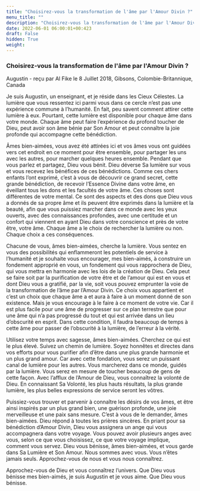 ```yaml
---
title: "Choisirez-vous la transformation de l'âme par l'Amour Divin ?"
menu_title: ""
description: "Choisirez-vous la transformation de l'âme par l'Amour Divin ?"
date: 2022-06-01 06:00:01+00:423
draft: False
hidden: True
weight:
---
```

### Choisirez-vous la transformation de l'âme par l'Amour Divin ?

Augustin - reçu par Al Fike le 8 Juillet 2018, Gibsons, Colombie-Britannique, Canada

Je suis Augustin, un enseignant, et je réside dans les Cieux Célestes. La lumière que vous ressentez ici parmi vous dans ce cercle n’est pas une expérience commune à l’humanité. En fait, peu savent comment attirer cette lumière à eux. Pourtant, cette lumière est disponible pour chaque âme dans votre monde. Chaque âme peut faire l’expérience du profond toucher de Dieu, peut avoir son âme bénie par Son Amour et peut connaître la joie profonde qui accompagne cette bénédiction.

Âmes bien-aimées, vous avez été attirées ici et vos âmes vous ont guidées vers cet endroit en ce moment pour être ensemble, pour partager les uns avec les autres, pour marcher quelques heures ensemble. Pendant que vous parlez et partagez, Dieu vous bénit. Dieu déverse Sa lumière sur vous et vous recevez les bénéfices de ces bénédictions. Comme ces chers enfants l’ont exprimé, c’est à vous de découvrir ce grand secret, cette grande bénédiction, de recevoir l’Essence Divine dans votre âme, en éveillant tous les dons et les facultés de votre âme. Ces choses sont différentes de votre mental. Ce sont des aspects et des dons que Dieu vous a donnés de sa propre âme et ils peuvent être exprimés dans la lumière et la beauté, afin que vous puissiez marcher dans ce monde avec les yeux ouverts, avec des connaissances profondes, avec une certitude et un confort qui viennent en ayant Dieu dans votre conscience et près de votre être, votre âme. Chaque âme a le choix de rechercher la lumière ou non. Chaque choix a ces conséquences.

Chacune de vous, âmes bien-aimées, cherche la lumière. Vous sentez en vous des possibilités qui enflammeront les potentiels de service à l’humanité et je souhaite vous encourager, mes bien-aimés, à construire un fondement approprié en vous, un fondement qui vous rapprochera de Dieu, qui vous mettra en harmonie avec les lois de la création de Dieu. Cela peut se faire soit par la purification de votre être et de l’amour qui est en vous et dont Dieu vous a gratifié, par la vie, soit vous pouvez emprunter la voie de la transformation de l’âme par l’Amour Divin. Ce choix vous appartient et c’est un choix que chaque âme a et aura à faire à un moment donné de son existence. Mais je vous encourage à le faire à ce moment de votre vie. Car il est plus facile pour une âme de progresser sur ce plan terrestre que pour une âme qui n’a pas progressé du tout et qui est arrivée dans un lieu d’obscurité en esprit. Dans cette condition, il faudra beaucoup de temps à cette âme pour passer de l’obscurité à la lumière, de l’erreur à la vérité.

Utilisez votre temps avec sagesse, âmes bien-aimées. Cherchez ce qui est le plus élevé. Suivez un chemin de lumière. Soyez honnêtes et directes dans vos efforts pour vous purifier afin d’être dans une plus grande harmonie et un plus grand amour. Car avec cette fondation, vous serez un puissant canal de lumière pour les autres. Vous marcherez dans ce monde, guidés par la lumière. Vous serez en mesure de toucher beaucoup de gens de cette façon. Avec l’afflux de l’Amour de Dieu, vous connaîtrez la volonté de Dieu. En connaissant Sa Volonté, les plus hauts résultats, la plus grande lumière, les plus belles expressions de service seront les vôtres.

Puissiez-vous trouver et parvenir à connaître les désirs de vos âmes, et être ainsi inspirés par un plus grand bien, une guérison profonde, une joie merveilleuse et une paix sans mesure. C’est à vous de le demander, âmes bien-aimées. Dieu répond à toutes les prières sincères. En priant pour sa bénédiction d’Amour Divin, Dieu vous assignera un ange qui vous accompagnera dans votre voyage. Vous pouvez avoir plusieurs anges avec vous, selon ce que vous choisissez, ce que votre voyage implique, comment vous servez. Dieu vous bénisse, âmes bien-aimées, et vous garde dans Sa Lumière et Son Amour. Nous sommes avec vous. Vous n’êtes jamais seuls. Approchez-vous de nous et vous nous connaîtrez.

Approchez-vous de Dieu et vous connaîtrez l’univers. Que Dieu vous bénisse mes bien-aimés, je suis Augustin et je vous aime. Que Dieu vous bénisse.



